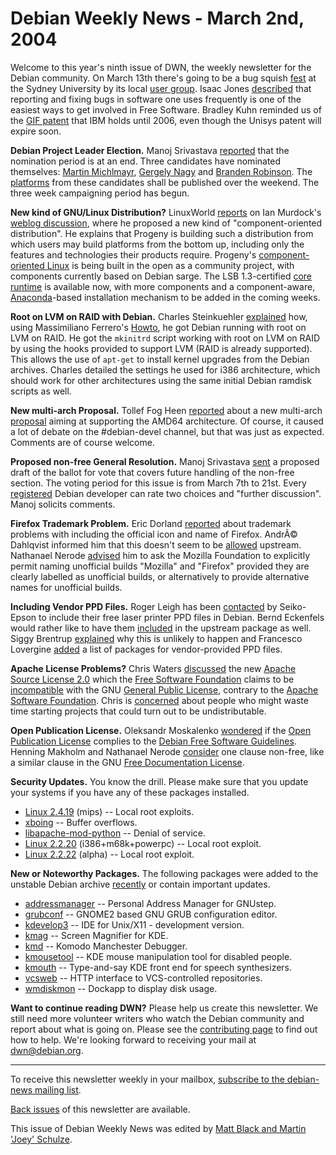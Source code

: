 
Debian Weekly News - March 2nd, 2004
====================================


Welcome to this year's ninth issue of DWN, the weekly newsletter for the
Debian community. On March 13th there's going to be a bug squish [fest](http://linuxpr.com/releases/6695.html) at the Sydney University
by its local [user group](http://debian.slug.org.au/). Isaac Jones
[described](http://blog.syntaxpolice.org/isaac/index.cgi/technology/contributingToFS.html) that reporting and fixing bugs in software one uses frequently
is one of the easiest ways to get involved in Free Software. Bradley Kuhn
reminded us of the [GIF
patent](https://www.gnu.org/philosophy/gif) that IBM holds until 2006, even though the Unisys patent will
expire soon.


**Debian Project Leader Election.** Manoj Srivastava [reported](https://lists.debian.org/debian-vote-0402/msg00185.html)
that the nomination period is at an end. Three candidates have nominated
themselves: [Martin Michlmayr](https://lists.debian.org/debian-vote-0402/msg00026.html), [Gergely Nagy](https://lists.debian.org/debian-vote-0402/msg00183.html)
and [Branden
Robinson](https://lists.debian.org/debian-vote-0402/msg00184.html). The [platforms](https://www.debian.org/vote/2004/) from these
candidates shall be published over the weekend. The three week campaigning
period has begun.


**New kind of GNU/Linux Distribution?** LinuxWorld [reports](http://www.linuxworld.com/story/43857.htm) on Ian Murdock's
[weblog
discussion](http://platform.progeny.com/weblogs/000005.html), where he proposed a new kind of "component-oriented
distribution". He explains that Progeny is building such a distribution from
which users may build platforms from the bottom up, including only the
features and technologies their products require. Progeny's [component-oriented
Linux](http://platform.progeny.com/componentized-linux/) is being built in the open as a community project, with components
currently based on Debian sarge. The LSB 1.3-certified [core
runtime](http://platform.progeny.com/componentized-linux/releases/status-2004-01-22.html) is available now, with more components and a component-aware, [Anaconda](http://platform.progeny.com/anaconda/)-based installation
mechanism to be added in the coming weeks.


**Root on LVM on RAID with Debian.** Charles
Steinkuehler [explained](https://lists.debian.org/debian-user-0402/msg05104.html)
how, using Massimiliano Ferrero's [Howto](http://www.midhgard.it/docs/index_en.html), he got Debian running with root on LVM on RAID. He got the
`mkinitrd` script working with root on LVM on RAID by using the
hooks provided to support LVM (RAID is already supported). This allows the use
of `apt-get` to install kernel upgrades from the Debian archives.
Charles detailed the settings he used for i386 architecture, which should work for
other architectures using the same initial Debian ramdisk scripts as well.


**New multi-arch Proposal.** Tollef Fog Heen [reported](http://raw.no/personal/blog/tech/Debian/2004-02-25-01-32_multiarch.html) about a new multi-arch [proposal](http://raw.no/debian/amd64-multiarch-2) aiming at
supporting the AMD64 architecture. Of course, it caused a lot of debate on
the #debian-devel channel, but that was just as expected. Comments are of
course welcome.


**Proposed non-free General Resolution.** Manoj Srivastava [sent](https://lists.debian.org/debian-vote-0402/msg00193.html) a
proposed draft of the ballot for vote that covers future handling of the
non-free section. The voting period for this issue is from March 7th to 21st.
Every [registered](https://www.debian.org/devel/join/) Debian developer can rate
two choices and "further discussion". Manoj solicits comments.


**Firefox Trademark Problem.** Eric Dorland [reported](https://lists.debian.org/debian-devel-0402/msg01877.html)
about trademark problems with including the official icon and name of Firefox.
AndrÃ© Dahlqvist informed him that this doesn't seem to be [allowed](http://forums.mozillazine.org/viewtopic.php?t=50876)
upstream. Nathanael Nerode [advised](https://lists.debian.org/debian-devel-0402/msg01882.html) him
to ask the Mozilla Foundation to explicitly permit naming unofficial builds
"Mozilla" and "Firefox" provided they are clearly labelled as unofficial
builds, or alternatively to provide alternative names for unofficial
builds.


**Including Vendor PPD Files.** Roger Leigh has been [contacted](https://lists.debian.org/debian-devel-0402/msg02023.html)
by Seiko-Epson to include their free laser printer PPD files in Debian.
Bernd Eckenfels would rather like to have them [included](https://lists.debian.org/debian-devel-0402/msg02060.html) in
the upstream package as well. Siggy Brentrup [explained](https://lists.debian.org/debian-devel-0403/msg00002.html)
why this is unlikely to happen and Francesco Lovergine [added](https://lists.debian.org/debian-devel-0403/msg00016.html) a
list of packages for vendor-provided PPD files.


**Apache License Problems?** Chris Waters [discussed](https://lists.debian.org/debian-legal-0402/msg00249.html)
the new [Apache Source
License 2.0](http://www.apache.org/licenses/LICENSE-2.0) which the [Free Software
Foundation](http://www.fsf.org/) claims to be [incompatible](http://yro.slashdot.org/yro/04/02/18/215242.shtml) with
the GNU [General Public
License](https://www.gnu.org/copyleft/gpl.html), contrary to the [Apache Software
Foundation](http://www.apache.org/licenses/GPL-compatibility). Chris is [concerned](https://lists.debian.org/debian-legal-0402/msg00267.html)
about people who might waste time starting projects that could turn out to be
undistributable.


**Open Publication License.** Oleksandr Moskalenko [wondered](https://lists.debian.org/debian-legal-0402/msg00278.html) if
the [Open Publication License](http://opencontent.org/openpub/)
complies to the [Debian Free
Software Guidelines](https://www.debian.org/social_contract#guidelines). Henning Makholm and Nathanael Nerode [consider](https://lists.debian.org/debian-legal-0402/msg00283.html)
one clause non-free, like a similar clause in the GNU [Free Documentation
License](https://www.gnu.org/copyleft/fdl.html).


**Security Updates.** You know the drill. Please make sure
that you update your systems if you have any of these packages installed.


* [Linux 2.4.19](https://www.debian.org/security/2004/dsa-450) (mips) --
 Local root exploits.
* [xboing](https://www.debian.org/security/2004/dsa-451) --
 Buffer overflows.
* [libapache-mod-python](https://www.debian.org/security/2004/dsa-452) --
 Denial of service.
* [Linux 2.2.20](https://www.debian.org/security/2004/dsa-453) (i386+m68k+powerpc) --
 Local root exploit.
* [Linux 2.2.22](https://www.debian.org/security/2004/dsa-454) (alpha) --
 Local root exploit.


**New or Noteworthy Packages.** The following packages were
added to the unstable Debian archive [recently](https://packages.debian.org/unstable/newpkg_main) or contain
important updates.


* [addressmanager](https://packages.debian.org/unstable/mail/addressmanager)
 -- Personal Address Manager for GNUstep.
* [grubconf](https://packages.debian.org/unstable/admin/grubconf)
 -- GNOME2 based GNU GRUB configuration editor.
* [kdevelop3](https://packages.debian.org/unstable/kde/kdevelop3)
 -- IDE for Unix/X11 - development version.
* [kmag](https://packages.debian.org/unstable/utils/kmag)
 -- Screen Magnifier for KDE.
* [kmd](https://packages.debian.org/unstable/devel/kmd)
 -- Komodo Manchester Debugger.
* [kmousetool](https://packages.debian.org/unstable/utils/kmousetool)
 -- KDE mouse manipulation tool for disabled people.
* [kmouth](https://packages.debian.org/unstable/utils/kmouth)
 -- Type-and-say KDE front end for speech synthesizers.
* [vcsweb](https://packages.debian.org/unstable/perl/vcsweb)
 -- HTTP interface to VCS-controlled repositories.
* [wmdiskmon](https://packages.debian.org/unstable/x11/wmdiskmon)
 -- Dockapp to display disk usage.


**Want to continue reading DWN?** Please help us create this
newsletter. We still need more volunteer writers who watch the Debian
community and report about what is going on. Please see the [contributing page](https://www.debian.org/News/weekly/contributing) to find out how
to help. We're looking forward to receiving your mail at [dwn@debian.org](mailto:dwn@debian.org).




---



 To receive this newsletter weekly in your mailbox, [subscribe to the debian-news mailing list](https://lists.debian.org/debian-news/).



[Back issues](https://www.debian.org/News/weekly/) of this newsletter are available.



This issue of Debian Weekly News was edited by [Matt Black and Martin 'Joey' Schulze](mailto:dwn@debian.org).




